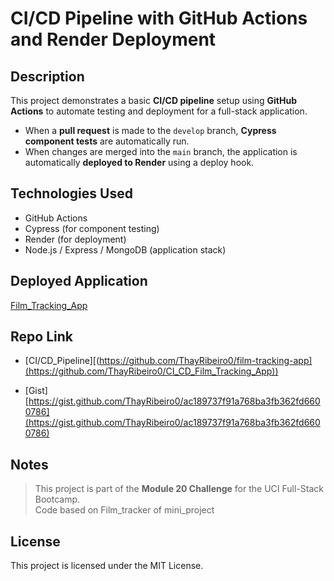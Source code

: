 # CI/CD Pipeline with GitHub Actions and Render Deployment

## Description

This project demonstrates a basic **CI/CD pipeline** setup using **GitHub Actions** to automate testing and deployment for a full-stack application.

- When a **pull request** is made to the `develop` branch, **Cypress component tests** are automatically run.
- When changes are merged into the `main` branch, the application is automatically **deployed to Render** using a deploy hook.

## Technologies Used

- GitHub Actions
- Cypress (for component testing)
- Render (for deployment)
- Node.js / Express / MongoDB (application stack)


## Deployed Application

[Film_Tracking_App]()

## Repo Link

- [CI/CD_Pipeline][(https://github.com/ThayRibeiro0/film-tracking-app](https://github.com/ThayRibeiro0/CI_CD_Film_Tracking_App))

- [Gist][https://gist.github.com/ThayRibeiro0/ac189737f91a768ba3fb362fd6600786](https://gist.github.com/ThayRibeiro0/ac189737f91a768ba3fb362fd6600786)

## Notes

> This project is part of the **Module 20 Challenge** for the UCI Full-Stack Bootcamp.  
> Code based on Film_tracker of mini_project


## License

This project is licensed under the MIT License.
